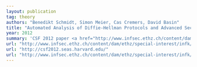 ```yaml
---
layout: publication
tag: theory
authors: "Benedikt Schmidt, Simon Meier, Cas Cremers, David Basin"
title: "Automated Analysis of Diffie-Hellman Protocols and Advanced Security Properties"
year: 2012
summary: 'CSF 2012 paper <a href="http://www.infsec.ethz.ch/content/dam/ethz/special-interest/infk/inst-infsec/information-security-group-dam/research/software/dh_tamarin_csf.pdf" target="_blank">[PDF]</a>: the paper presented at <a href="http://csf2012.seas.harvard.edu/" target="_blank">CSF</a>, also available as extended version <a href="http://www.infsec.ethz.ch/content/dam/ethz/special-interest/infk/inst-infsec/information-security-group-dam/research/software/dh_tamarin_extended_v1.pdf" target="_blank">[PDF]</a>: extended version that contains the full proofs and additional examples; original paper introducing Tamarin Prover: "Automated Analysis of Diffie-Hellman Protocols and Advanced Security Properties", by Benedikt Schmidt, Simon Meier, Cas Cremers, David Basin.'
url: "http://www.infsec.ethz.ch/content/dam/ethz/special-interest/infk/inst-infsec/information-security-group-dam/research/software/dh_tamarin_csf.pdf"
url: "http://csf2012.seas.harvard.edu/"
url: "http://www.infsec.ethz.ch/content/dam/ethz/special-interest/infk/inst-infsec/information-security-group-dam/research/software/dh_tamarin_extended_v1.pdf"
---
```


